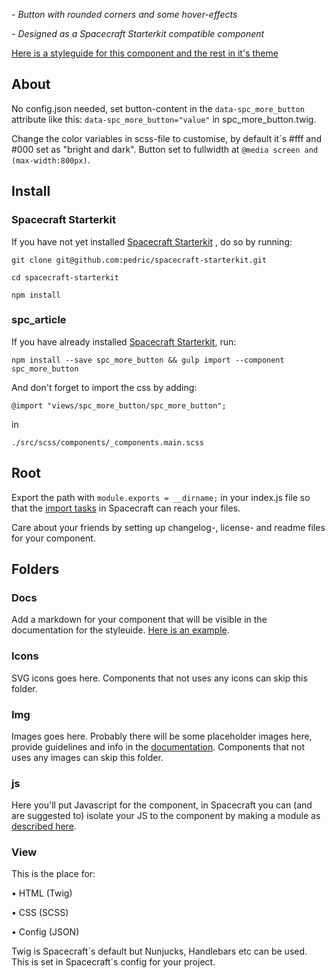 
*- Button with rounded corners and some hover-effects*

*- Designed as a Spacecraft Starterkit compatible component*

[Here is a styleguide for this component and the rest in it's theme](https://spc-component-library.herokuapp.com/)

## About
No config.json needed, set button-content in the `data-spc_more_button` attribute like this: `data-spc_more_button="value"` in spc_more_button.twig.

Change the color variables in scss-file to customise, by default it´s #fff and #000 set as "bright and dark". Button set to fullwidth at `@media screen and (max-width:800px)`.

## Install

### Spacecraft Starterkit
If you have not yet installed [Spacecraft Starterkit](https://github.com/pedric/spacecraft-starterkit) , do so by running:

`git clone git@github.com:pedric/spacecraft-starterkit.git`

`cd spacecraft-starterkit`

`npm install`

### spc_article
If you have already installed [Spacecraft Starterkit](https://github.com/pedric/spacecraft-starterkit), run:

`npm install --save spc_more_button && gulp import --component spc_more_button`

And don't forget to import the css by adding:

`@import "views/spc_more_button/spc_more_button";`

in

`./src/scss/components/_components.main.scss`

## Root
Export the path with `module.exports = __dirname;` in your index.js file so that the [import tasks](https://github.com/pedric/spacecraft-starterkit#import-components) in Spacecraft can reach your files.

Care about your friends by setting up changelog-, license- and readme files for your component.

## Folders

### Docs
Add a markdown for your component that will be visible in the documentation for the styleuide. [Here is an example](https://spc-component-library.herokuapp.com/docs/spc_testfile.html).

### Icons
SVG icons goes here. Components that not uses any icons can skip this folder.

### Img
Images goes here. Probably there will be some placeholder images here, provide guidelines and info in the [documentation](#docs). Components that not uses any images can skip this folder.

### js
Here you'll put Javascript for the component, in Spacecraft you can (and are suggested to) isolate your JS to the component by making a module as [described here](https://github.com/pedric/spacecraft-starterkit#javascript).

### View
This is the place for:

• HTML (Twig)

• CSS (SCSS)

• Config (JSON)

Twig is Spacecraft´s default but Nunjucks, Handlebars etc can be used. This is set in Spacecraft´s config for your project.